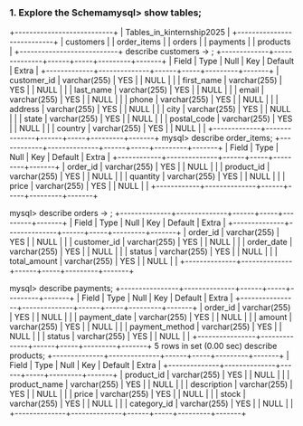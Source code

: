 ### **1. Explore the Schema**mysql> show tables;
+---------------------------+
| Tables_in_kinternship2025 |
+---------------------------+
| customers                 |
| order_items               |
| orders                    |
| payments                  |
| products                  |
+---------------------------+
describe customers
    -> ;
+-------------+--------------+------+-----+---------+-------+
| Field       | Type         | Null | Key | Default | Extra |
+-------------+--------------+------+-----+---------+-------+
| customer_id | varchar(255) | YES  |     | NULL    |       |
| first_name  | varchar(255) | YES  |     | NULL    |       |
| last_name   | varchar(255) | YES  |     | NULL    |       |
| email       | varchar(255) | YES  |     | NULL    |       |
| phone       | varchar(255) | YES  |     | NULL    |       |
| address     | varchar(255) | YES  |     | NULL    |       |
| city        | varchar(255) | YES  |     | NULL    |       |
| state       | varchar(255) | YES  |     | NULL    |       |
| postal_code | varchar(255) | YES  |     | NULL    |       |
| country     | varchar(255) | YES  |     | NULL    |       |
+-------------+--------------+------+-----+---------+-------+
mysql> describe order_items;
+------------+--------------+------+-----+---------+-------+
| Field      | Type         | Null | Key | Default | Extra |
+------------+--------------+------+-----+---------+-------+
| order_id   | varchar(255) | YES  |     | NULL    |       |
| product_id | varchar(255) | YES  |     | NULL    |       |
| quantity   | varchar(255) | YES  |     | NULL    |       |
| price      | varchar(255) | YES  |     | NULL    |       |
+------------+--------------+------+-----+---------+-------+

mysql> describe orders
    -> ;
+--------------+--------------+------+-----+---------+-------+
| Field        | Type         | Null | Key | Default | Extra |
+--------------+--------------+------+-----+---------+-------+
| order_id     | varchar(255) | YES  |     | NULL    |       |
| customer_id  | varchar(255) | YES  |     | NULL    |       |
| order_date   | varchar(255) | YES  |     | NULL    |       |
| status       | varchar(255) | YES  |     | NULL    |       |
| total_amount | varchar(255) | YES  |     | NULL    |       |
+--------------+--------------+------+-----+---------+-------+

mysql> describe payments; 
+----------------+--------------+------+-----+---------+-------+
| Field          | Type         | Null | Key | Default | Extra |
+----------------+--------------+------+-----+---------+-------+
| order_id       | varchar(255) | YES  |     | NULL    |       |
| payment_date   | varchar(255) | YES  |     | NULL    |       |
| amount         | varchar(255) | YES  |     | NULL    |       |
| payment_method | varchar(255) | YES  |     | NULL    |       |
| status         | varchar(255) | YES  |     | NULL    |       |
+----------------+--------------+------+-----+---------+-------+
5 rows in set (0.00 sec)
describe products;
+--------------+--------------+------+-----+---------+-------+
| Field        | Type         | Null | Key | Default | Extra |
+--------------+--------------+------+-----+---------+-------+
| product_id   | varchar(255) | YES  |     | NULL    |       |
| product_name | varchar(255) | YES  |     | NULL    |       |
| description  | varchar(255) | YES  |     | NULL    |       |
| price        | varchar(255) | YES  |     | NULL    |       |
| stock        | varchar(255) | YES  |     | NULL    |       |
| category_id  | varchar(255) | YES  |     | NULL    |       |
+--------------+--------------+------+-----+---------+-------+